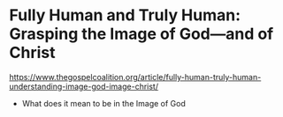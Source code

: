 
# Fully Human and Truly Human: Grasping the Image of God—and of Christ

https://www.thegospelcoalition.org/article/fully-human-truly-human-understanding-image-god-image-christ/

- What does it mean to be in the Image of God
